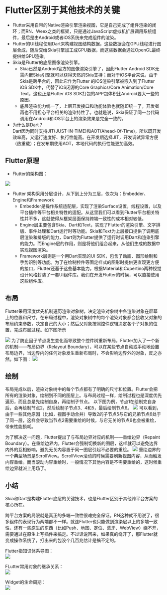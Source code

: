 # Flutter区别于其他技术的关键

* Flutter采用自带的Native渲染引擎渲染视图，它是自己完成了组件渲染的闭环；而RN、Weex之类的框架，只是通过JavaScript虚拟机扩展调用系统组件，最后是由Android或者iOS系统来完成组件的渲染。
* Flutter的UI线程使用Dart来构建视图结构数据，这些数据会在GPU线程进行图层合成，随后交给Skia引擎加工成GPU数据，而这些数据会通过OpenGL最终提供给GPU渲染。
* Skia是Flutter的底层图像渲染引擎。  
  * Skia已然是Android官方的图像渲染引擎了，因此Flutter Android SDK无需内嵌Skia引擎就可以获得天然的Skia支持；而对于iOS平台来说，由于Skia是跨平台的，因此它作为Flutter 的iOS渲染引擎被嵌入到了Flutter iOS SDK中，代替了iOS闭源的Core Graphics/Core Animation/Core Text，这也正是Flutter iOS SDK打包的APP包体积比Android要大一些的原因。  
  * 底层渲染能力统一了，上层开发接口和功能体验也就随即统一了，开发者再也不用担心平台相关的渲染特性了。也就是说，Skia保证了同一台代码调用在Android和iOS平台上的渲染效果是完全一致的。
* 为什么是Dart？  
Dart因为同时支持JIT(JUST-IN-TIME)和AOT(Ahead-Of-Time)，所以既开发效率高，又运行速度好、执行性能高。在开发期选择JIT，开发调试异常方便（热重载）；在发布期使用AOT，本地代码的执行性能更加高效。

## Flutter原理
* Flutter的架构图：
<image src="https://ask.qcloudimg.com/http-save/yehe-4984806/3hj8g8xrsj.jpeg?imageView2/2/w/1620">

* Flutter 架构采用分层设计，从下到上分为三层，依次为：Embedder、Engine和Framework
  * Embedder是操作系统适配层，实现了渲染Surface设置，线程设置，以及平台插件等平台相关特性的适配。从这里我们可以看到Flutter平台相关特性并不多，这就使得从框架层面保持跨端一致性的成本相对较低。
  * Engine层主要包含Skia、Dart和Text，实现了Flutter的渲染引擎、文字排版、事件处理和Dart运行时等功能。Skia和Text为上层接口提供了调用底层渲染和排版的能力，Dart则为Flutter提供了运行时调用Dart和渲染引擎的能力。而Engine层的作用，则是将他们组合起来，从他们生成的数据中实现视图渲染。
  * Framework层则是一个用Dart实现的UI SDK，包含了动画、图形绘制和手势识别等功能。为了在绘制控件等固定样式的图形时提供更直观更方便的接口，Flutter还基于这些基本能力，根据Material和Cupertino两种视觉设计风格封装了一套UI组件库。我们在开发Flutter的时候，可以直接使用这些组件库。
  
## 布局
Flutter采用深度优先机制遍历渲染对象树，决定渲染对象树中各渲染对象在屏幕上的位置和尺寸。在布局过程中，渲染对象树中的每个渲染对象都会接收父对象的布局约束参数，决定自己的大小；然后父对象按照控件逻辑决定各个子对象的位置，完成布局过程。如下图所示
 
<image src="https://ask.qcloudimg.com/http-save/yehe-4984806/fzbm29uz9l.jpeg?imageView2/2/w/1620">
为了防止因子节点发生变化而导致整个控件树重新布局，Flutter加入了一个新的机制——布局边界（Relayout Boundary），可以在某些节点自动或手动地设置布局边界，当边界内的任何对象发生重新布局时，不会影响边界外的对象，反之亦然。如下图：
<image src="https://ask.qcloudimg.com/http-save/yehe-4984806/w4ovjmpuqh.jpeg?imageView2/2/w/1620">
  
## 绘制
布局完成以后，渲染对象树中的每个节点都有了明确的尺寸和位置。Flutter会把所有的渲染对象，绘制到不同的图层上。与布局过程一样，绘制过程也是深度优先遍历，而且总是先绘制自身，再绘制子节点。
以下图为例，节点1在绘制完自身后，会再绘制节点2，然后绘制子节点3、4和5，最后绘制节点6。
<image src="https://ask.qcloudimg.com/http-save/yehe-4984806/wgaxa6i6tr.jpeg?imageView2/2/w/1620">
可以看到，由于一些其他原因（比如，视图手动合并）导致2的子节点5与它的兄弟节点6处于了同一层，这样会导致当节点2需要重绘的时候，与它无关的节点6也会被重绘，带来性能损耗。

为了解决这一问题，Flutter提出了与布局边界对应的机制——重绘边界（Repaint Boundary）。在重绘边界内，Flutter会强制切换新的图层，这样就可以避免边界内外的互相影响，避免无关内容置于同一图层引起不必要的重绘。
<image src="https://ask.qcloudimg.com/http-save/yehe-4984806/2p3dnw909o.jpeg?imageView2/2/w/1620">
重绘边界的一个典型场景是ScrollView。ScrollView滚动的时候需要刷新视图内容，从而触发内容重绘。而当滚动内容重绘时，一般情况下其他内容是不需要重绘的，这时候重绘边界就派上用场了。

## 小结
Skia和Dart是构建Flutter底层的关键技术，也是Flutter区别于其他跨平台方案的核心所在。

跨平台方案的局限就是真正的多端一致性很难完全保证。RN这种就不用说了，很多组件的表现行为两端都不一样。就连Flutter也只能做到渲染层以上的多端一致性，还有一些原生的东西（比如Push、地图、定位、蓝牙、WebView）绕不开，需要通过在原生上写插件来搞定。不过话说回来，如果真的绕开了，那Flutter就变成操作系统了，打出来的包没个几百兆估计是搞不定的。

Flutter指知识体系导图：    
<image src="https://ask.qcloudimg.com/http-save/yehe-4984806/iyi15cv1ue.jpeg?imageView2/2/w/1620">

FLutter常用对象的继承关系：  
<image src="https://upload-images.jianshu.io/upload_images/4185621-fe1e969c84d57481.png">

Widget的生命周期：  
<image src="https://upload-images.jianshu.io/upload_images/4185621-77330034d352258b.png?imageMogr2/auto-orient/strip|imageView2/2/w/1200/format/webp">

